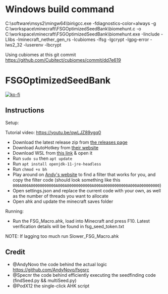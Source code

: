 # Windows build command
C:\software\msys2\mingw64\bin\gcc.exe -fdiagnostics-color=always -g C:\workspace\minecraft\FSGOptimizedSeedBank\biomehunt.c -o C:\workspace\minecraft\FSGOptimizedSeedBank\biomehunt.exe -Iinclude -Llibs -lminecraft_nether_gen_rs -lcubiomes -lfsg -lgcrypt -lgpg-error -lws2_32 -luserenv -lbcrypt

Using cubiomes at this git commit https://github.com/Cubitect/cubiomes/commit/dd7e619

# FSGOptimizedSeedBank

[![ko-fi](https://ko-fi.com/img/githubbutton_sm.svg)](https://ko-fi.com/specnr)

## Instructions

Setup:

Tutorial video: https://youtu.be/qwLJZ89vgq0

- Download the latest release zip from [the releases page](https://github.com/Specnr/FSGOptimizedSeedBank/releases)
- Download AutoHotkey from [their website](https://www.autohotkey.com/)
- Download WSL from [this link](https://ubuntu.com/wsl) & open it
- Run `sudo su` then `apt update`
- Run `apt install openjdk-11-jre-headless`
- Run `chmod +x bh`
- Play around on [Andy's website](https://seedbankcustom.andynovo.repl.co/) to find a filter that works for you, and copy the filter code (should look something like this `000A000A00000000000A000A00000000000A000A00000000000A000A000000000`)
- Open settings.json and replace the current code with your own, as well as the number of threads you want to allocate
- Open ahk and update the minecraft saves folder

Running:

- Run the FSG_Macro.ahk, load into Minecraft and press F10. Latest verification details will be found in fsg_seed_token.txt

NOTE: If lagging too much run Slower_FSG_Macro.ahk

## Credit

- @AndyNovo the code behind the actual logic https://github.com/AndyNovo/fsgsrc
- @Specnr the code behind efficiently executing the seedfinding code (findSeed.py && multiSeed.py)
- @PodX12 the single-click AHK script
